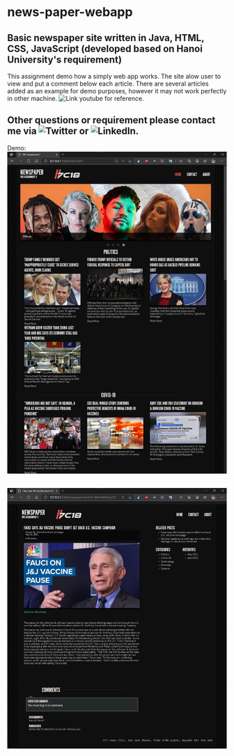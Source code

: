 # news-paper-webapp
Basic newspaper site written in Java, HTML, CSS, JavaScript (developed based on Hanoi University's requirement)
---
This assignment demo how a simply web app works. The site alow user to view and put a comment below each article. There are several articles added as an example for demo purposes, however it may not work perfectly in other machine.
![Link youtube for reference](https://www.youtube.com/watch?v=BqR3t9_RYTQ).

Other questions or requirement please contact me via ![Twitter](https://twitter.com/sirEddieDao) or ![LinkedIn](https://www.linkedin.com/in/daoanhthanh/).
---
Demo:
![Homepage](./demo/home.jpg)

![A single Article](./demo/article.jpg)
---
